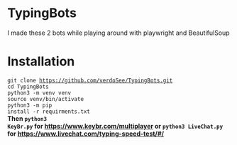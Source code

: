 # TypingBots
I made these 2 bots while playing around with playwright and BeautifulSoup
# Installation
<code>git clone https://github.com/verdoSee/TypingBots.git</code>
<br>
<code>cd TypingBots</code>
<br>
<code>python3 -m venv venv</code>
<br>
<code>source venv/bin/activate</code>
<br>
<code>python3 -m pip install -r requirments.txt</code>
<br>
<strong> Then <code>python3 KeyBr.py</code> for https://www.keybr.com/multiplayer or <code>python3 LiveChat.py</code> for https://www.livechat.com/typing-speed-test/#/</strong>

